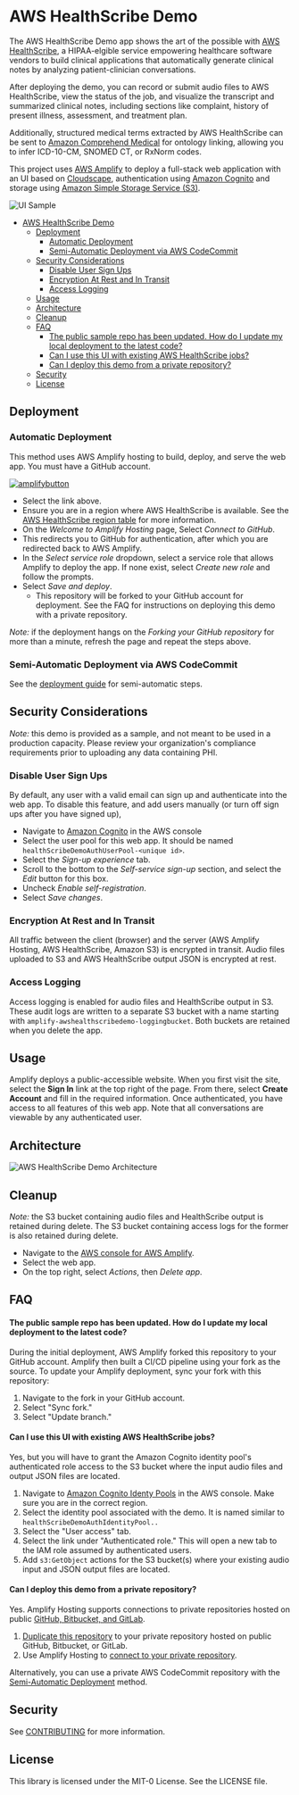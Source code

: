 # AWS HealthScribe Demo

The AWS HealthScribe Demo app shows the art of the possible
with [AWS HealthScribe](https://aws.amazon.com/healthscribe/), a HIPAA-elgible service empowering healthcare software
vendors to build clinical applications that automatically generate clinical notes by analyzing patient-clinician
conversations.

After deploying the demo, you can record or submit audio files to AWS HealthScribe, view the status of the job, and
visualize the transcript and summarized clinical notes, including sections like complaint, history of present illness,
assessment, and treatment plan.

Additionally, structured medical terms extracted by AWS HealthScribe can be sent
to [Amazon Comprehend Medical](https://aws.amazon.com/comprehend/medical/) for ontology linking, allowing you to infer
ICD-10-CM, SNOMED CT, or RxNorm codes.

This project uses [AWS Amplify](https://aws.amazon.com/amplify/) to deploy a full-stack web application with an UI based
on [Cloudscape](https://cloudscape.design/), authentication using [Amazon Cognito](https://aws.amazon.com/cognito/) and
storage using [Amazon Simple Storage Service (S3)](https://aws.amazon.com/s3/).

![UI Sample](./images/UI-Sample.gif)

<!-- TOC -->

-   [AWS HealthScribe Demo](#aws-healthscribe-demo)
    -   [Deployment](#deployment)
        -   [Automatic Deployment](#automatic-deployment)
        -   [Semi-Automatic Deployment via AWS CodeCommit](#semi-automatic-deployment-via-aws-codecommit)
    -   [Security Considerations](#security-considerations)
        -   [Disable User Sign Ups](#disable-user-sign-ups)
        -   [Encryption At Rest and In Transit](#encryption-at-rest-and-in-transit)
        -   [Access Logging](#access-logging)
    -   [Usage](#usage)
    -   [Architecture](#architecture)
    -   [Cleanup](#cleanup)
    -   [FAQ](#faq)
        -   [The public sample repo has been updated. How do I update my local deployment to the latest code?](#the-public-sample-repo-has-been-updated-how-do-i-update-my-local-deployment-to-the-latest-code)
        -   [Can I use this UI with existing AWS HealthScribe jobs?](#can-i-use-this-ui-with-existing-aws-healthscribe-jobs)
        -   [Can I deploy this demo from a private repository?](#can-i-deploy-this-demo-from-a-private-repository)
    -   [Security](#security)
    -   [License](#license)
    <!-- TOC -->

## Deployment

### Automatic Deployment

This method uses AWS Amplify hosting to build, deploy, and serve the web app. You must have a GitHub account.

[![amplifybutton](https://oneclick.amplifyapp.com/button.svg)](https://console.aws.amazon.com/amplify/home#/deploy?repo=https://github.com/aws-samples/aws-healthscribe-demo)

-   Select the link above.
-   Ensure you are in a region where AWS HealthScribe is available. See the [AWS HealthScribe region table](https://aws.amazon.com/healthscribe/pricing/) for more information.
-   On the _Welcome to Amplify Hosting_ page, Select _Connect to GitHub_.
-   This redirects you to GitHub for authentication, after which you are redirected back to AWS Amplify.
-   In the _Select service role_ dropdown, select a service role that allows Amplify to deploy the app. If none exist,
    select _Create new role_ and follow the prompts.
-   Select _Save and deploy_.
    -   This repository will be forked to your GitHub account for deployment.
        See the FAQ for instructions on deploying this demo with a private repository.

_Note:_ if the deployment hangs on the _Forking your GitHub repository_ for more than a minute, refresh the page and
repeat the steps above.

### Semi-Automatic Deployment via AWS CodeCommit

See the [deployment guide](./docs/deploy.md) for semi-automatic steps.

## Security Considerations

_Note:_ this demo is provided as a sample, and not meant to be used in a production capacity. Please review your
organization's compliance requirements prior to uploading any data containing PHI.

### Disable User Sign Ups

By default, any user with a valid email can sign up and authenticate into the web app. To disable this feature, and add
users manually (or turn off sign ups after you have signed up),

-   Navigate to [Amazon Cognito](https://console.aws.amazon.com/cognito/v2/home) in the AWS console
-   Select the user pool for this web app. It should be named `healthScribeDemoAuthUserPool-<unique id>`.
-   Select the _Sign-up experience_ tab.
-   Scroll to the bottom to the _Self-service sign-up_ section, and select the _Edit_ button for this box.
-   Uncheck _Enable self-registration_.
-   Select _Save changes_.

### Encryption At Rest and In Transit

All traffic between the client (browser) and the server (AWS Amplify Hosting, AWS HealthScribe, Amazon S3) is encrypted
in transit. Audio files uploaded to S3 and AWS HealthScribe output JSON is encrypted at rest.

### Access Logging

Access logging is enabled for audio files and HealthScribe output in S3. These audit logs are written to a separate S3
bucket with a name starting with `amplify-awshealthscribedemo-loggingbucket`. Both buckets are retained when you delete
the app.

## Usage

Amplify deploys a public-accessible website. When you first visit the site, select the **Sign In** link at the top right
of the page. From there, select **Create Account** and fill in the required information. Once authenticated, you have
access to all features of this web app. Note that all conversations are viewable by any authenticated user.

## Architecture

![AWS HealthScribe Demo Architecture](./images/AWS-HealthScribe-Demo-Architecture.png)

## Cleanup

_Note:_ the S3 bucket containing audio files and HealthScribe output is retained during delete. The S3 bucket containing
access logs for the former is also retained during delete.

-   Navigate to the [AWS console for AWS Amplify](https://console.aws.amazon.com/amplify/home).
-   Select the web app.
-   On the top right, select _Actions_, then _Delete app_.

## FAQ

#### The public sample repo has been updated. How do I update my local deployment to the latest code?

During the initial deployment, AWS Amplify forked this repository to your GitHub account. Amplify then built a CI/CD
pipeline using your fork as the source.
To update your Amplify deployment, sync your fork with this repository:

1. Navigate to the fork in your GitHub account.
2. Select "Sync fork."
3. Select "Update branch."

#### Can I use this UI with existing AWS HealthScribe jobs?

Yes, but you will have to grant the Amazon Cognito identity pool's authenticated role access to the S3 bucket where the
input audio files and output JSON files are located.

1. Navigate to [Amazon Cognito Identy Pools](https://console.aws.amazon.com/cognito/v2/identity) in the AWS console.
   Make sure you are in the correct region.
2. Select the identity pool associated with the demo. It is named similar to `healthScribeDemoAuthIdentityPool..`
3. Select the "User access" tab.
4. Select the link under "Authenticated role." This will open a new tab to the IAM role assumed by authenticated users.
5. Add `s3:GetObject` actions for the S3 bucket(s) where your existing audio input and JSON output files are located.

#### Can I deploy this demo from a private repository?

Yes. Amplify Hosting supports connections to private repositories hosted on
public [GitHub, Bitbucket, and GitLab](https://docs.aws.amazon.com/amplify/latest/userguide/getting-started.html#step-1-connect-repository).

1. [Duplicate this repository](https://docs.github.com/en/repositories/creating-and-managing-repositories/duplicating-a-repository)
   to your private repository hosted on public GitHub, Bitbucket, or GitLab.
2. Use Amplify Hosting to [connect to your private repository](https://docs.aws.amazon.com/amplify/latest/userguide/getting-started.html#step-1-connect-repository).

Alternatively, you can use a private AWS CodeCommit repository with the [Semi-Automatic Deployment](#semi-automatic-deployment-via-aws-codecommit) method.

## Security

See [CONTRIBUTING](CONTRIBUTING.md#security-issue-notifications) for more information.

## License

This library is licensed under the MIT-0 License. See the LICENSE file.
